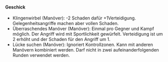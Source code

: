 #### Geschick

* Klingenwirbel (Manöver): -2 Schaden dafür +1Verteidigung. Gelegenheitsangriffe machen aber vollen Schaden.
* Überraschendes Manöver (Manöver): Einmal pro Gegner und Kampf möglich. Der Angriff wird mit Sportlichkeit
gewürfelt. Verteidigung ist um 2 erhöht und der Schaden für den Angriff um 1.
* Lücke suchen (Manöver): Ignoriert Kontrollzonen. Kann mit anderen Manövern kombiniert werden. Darf nicht
in zwei aufeinanderfolgenden Runden verwendet werden.
